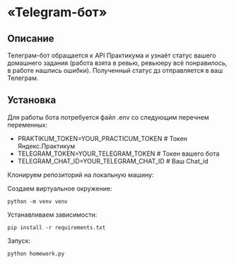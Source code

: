 # «Telegram-бот»
## Описание
Телеграм-бот обращается к API Практикума и узнаёт статус вашего домашнего задания (работа взята в ревью, ревьюеру всё понравилось, в работе нашлись ошибки). Полученный статус дз отправляется в ваш Телеграм.

## Установка
Для работы бота потребуется файл .env со следующим перечнем переменных:
- PRAKTIKUM_TOKEN=YOUR_PRACTICUM_TOKEN # Токен Яндекс.Практикум
- TELEGRAM_TOKEN=YOUR_TELEGRAM_TOKEN # Токен вашего бота
- TELEGRAM_CHAT_ID=YOUR_TELEGRAM_CHAT_ID # Ваш Chat_id

Клонируем репозиторий на локальную машину:



Создаем виртуальное окружение:

`python -m venv venv`

Устанавливаем зависимости:

`pip install -r requirements.txt`

Запуск:

`python homework.py`
